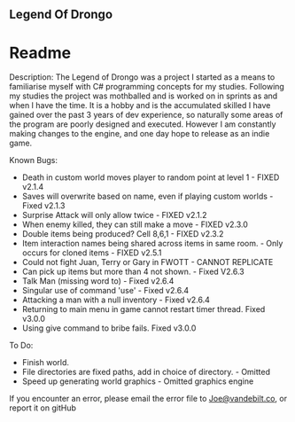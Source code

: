 
## Legend Of Drongo
# Readme


Description:
The Legend of Drongo was a project I started as a means to familiarise myself with C# programming concepts for my studies. Following my studies the project was mothballed and is worked on in sprints as and when I have the time. It is a hobby and is the accumulated skilled I have gained over the past 3 years of dev experience, so naturally some areas of the program are poorly designed and executed. However I am constantly making changes to the engine, and one day hope to release as an indie game. 

Known Bugs:
- Death in custom world moves player to random point at level 1 - FIXED v2.1.4
- Saves will overwrite based on name, even if playing custom worlds - Fixed v2.1.3
- Surprise Attack will only allow twice - FIXED v2.1.2
- When enemy killed, they can still make a move - FIXED v2.3.0
- Double items being produced? Cell 8,6,1 - FIXED v2.3.2
- Item interaction names being shared across items in same room. - Only occurs for cloned items - FIXED v2.5.1
- Could not fight Juan, Terry or Gary in FWOTT - CANNOT REPLICATE
- Can pick up items but more than 4 not shown. - Fixed V2.6.3
- Talk Man (missing word to) - Fixed v2.6.4
- Singular use of command 'use' - Fixed v2.6.4
- Attacking a man with a null inventory - Fixed v2.6.4
- Returning to main menu in game cannot restart timer thread. Fixed v3.0.0
- Using give command to bribe fails. Fixed v3.0.0

To Do:
- Finish world.
- File directories are fixed paths, add in choice of directory. - Omitted
- Speed up generating world graphics - Omitted graphics engine

If you encounter an error, please email the error file to Joe@vandebilt.co, or report it on gitHub